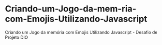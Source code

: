 # Criando-um-Jogo-da-mem-ria-com-Emojis-Utilizando-Javascript
Criando um Jogo da memória com Emojis Utilizando Javascript - Desafio de Projeto DIO
